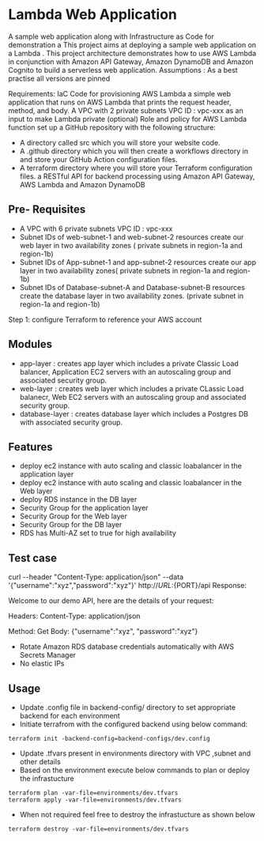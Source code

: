 # Lambda Web Application


A sample web application along with Infrastructure as Code for demonstration a
This project aims at deploying a sample web application on a Lambda .
This  project architecture demonstrates how to use AWS Lambda in conjunction with Amazon API Gateway, Amazon DynamoDB and Amazon Cognito to build a serverless web application.
Assumptions :
As a best practise all versions are pinned

Requirements:
IaC Code for provisioning AWS Lambda
a simple web application that runs on AWS Lambda that prints the request header, method, and body.
A VPC  with  2 private subnets VPC ID : vpc-xxx as an input to make Lambda private (optional)
Role and policy for AWS Lambda function
set up a GitHub repository with the following structure:
   - A directory called src which you will store your website code.
   - A .github directory which you will then create a workflows directory in and store your GitHub Action configuration files.
   - A terraform directory where you will store your Terraform configuration files.
   a RESTful API for backend processing using Amazon API Gateway, AWS Lambda and Amazon DynamoDB

## Pre- Requisites

- A VPC  with  6 private subnets VPC ID : vpc-xxx
- Subnet IDs of web-subnet-1 and web-subnet-2 resources create our web layer in two availability zones ( private subnets in region-1a and region-1b)
- Subnet IDs of App-subnet-1 and app-subnet-2 resources create our app layer in two availability zones( private subnets in region-1a and region-1b)
- Subnet IDs of Database-subnet-A and Database-subnet-B resources create the database layer in two availability zones. (private subnet in region-1a and region-1b)

Step 1:
configure Terraform to reference your AWS account
## Modules

- app-layer : creates app layer which includes a private Classic Load balancer, Application EC2 servers with an autoscaling group and associated security group.
- web-layer : creates web layer which includes a private CLassic Load balanecr, Web EC2 servers with an autoscaling group and associated security group.
- database-layer : creates database layer which includes a Postgres DB with associated security group.

## Features

- deploy ec2 instance with auto scaling and classic loabalancer in the application layer  
- deploy ec2 instance with auto scaling and classic loabalancer in the Web layer
- deploy RDS instance in the DB layer
- Security Group for the application layer
- Security Group for the Web layer
- Security Group for the DB layer
- RDS has Multi-AZ set to true for high availability


## Test case
curl --header "Content-Type: application/json" --data '{"username":"xyz","password":"xyz"}' http://${URL}:${PORT}/api
Response:

Welcome to our demo API, here are the details of your request:

Headers: Content-Type: application/json

Method: Get Body: {"username":"xyz", "password":"xyz"}


[comment]: # ( An optional Route53 module   to bind the domain url to privatesubnet of  We b VPC)

- Rotate Amazon RDS database credentials automatically with AWS Secrets Manager
- No elastic IPs

[comment]: # (Use user data to bootstrap web and app servers)

## Usage

- Update .config file in backend-config/ directory to set appropriate backend for each environment
- Initiate terrafrom with the configured backend using below command:

~~~
terraform init -backend-config=backend-configs/dev.config
~~~

- Update .tfvars present in environments directory with VPC ,subnet and other details
- Based on the environment execute below commands to plan or deploy the infrastucture

~~~
terraform plan -var-file=environments/dev.tfvars
terraform apply -var-file=environments/dev.tfvars
~~~

- When not required feel free to destroy the infrastucture as shown below

~~~
terraform destroy -var-file=environments/dev.tfvars
